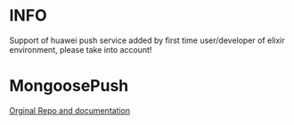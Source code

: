 # INFO
Support of huawei push service added by first time user/developer of elixir environment, please take into account!

# MongoosePush

[Orginal Repo and documentation](https://github.com/esl/MongoosePush)

